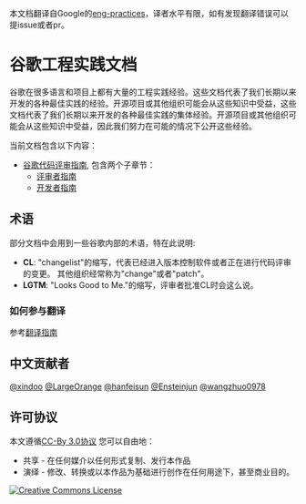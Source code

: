 本文档翻译自Google的[eng-practices](https://github.com/google/eng-practices)，译者水平有限，如有发现翻译错误可以提issue或者pr。  
# 谷歌工程实践文档

谷歌在很多语言和项目上都有大量的工程实践经验。这些文档代表了我们长期以来开发的各种最佳实践的经验。开源项目或其他组织可能会从这些知识中受益，这些文档代表了我们长期以来开发的各种最佳实践的集体经验。开源项目或其他组织可能会从这些知识中受益，因此我们努力在可能的情况下公开这些经验。

当前文档包含以下内容：

*   [谷歌代码评审指南](review/index.md), 包含两个子章节：
    *   [评审者指南](review/reviewer/index.md)
    *   [开发者指南](review/developer/index.md)

## 术语

部分文档中会用到一些谷歌内部的术语，特在此说明:

*   **CL**: "changelist"的缩写，代表已经进入版本控制软件或者正在进行代码评审的变更。
    其他组织经常称为"change"或者"patch"。
*   **LGTM**: "Looks Good to Me."的缩写，评审者批准CL时会这么说。
     
### 如何参与翻译
参考[翻译指南](CONTRIBUTEGUIDE.md)

## 中文贡献者
[@xindoo](https://github.com/xindoo)  [@LargeOrange](https://github.com/LargeOrange) [@hanfeisun](https://github.com/hanfeisun) [@Ensteinjun](https://github.com/Ensteinjun)   [@wangzhuo0978](https://github.com/wangzhuo0978)  


## 许可协议

本文遵循[CC-By 3.0协议](https://creativecommons.org/licenses/by/3.0/) 您可以自由地：  

- 共享 - 在任何媒介以任何形式复制、发行本作品
- 演绎 - 修改、转换或以本作品为基础进行创作在任何用途下，甚至商业目的。

<a rel="license" href="https://creativecommons.org/licenses/by/3.0/"><img alt="Creative Commons License" style="border-width:0" src="https://i.creativecommons.org/l/by/3.0/88x31.png" /></a>
